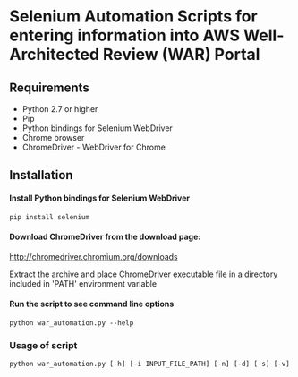 Selenium Automation Scripts for entering information into AWS Well-Architected Review (WAR) Portal
================

Requirements
------------

* Python 2.7 or higher
* Pip
* Python bindings for Selenium WebDriver
* Chrome browser
* ChromeDriver - WebDriver for Chrome

Installation
------------

#### Install Python bindings for Selenium WebDriver
`pip install selenium`

#### Download ChromeDriver from the download page:
http://chromedriver.chromium.org/downloads

Extract the archive and place ChromeDriver executable file in a directory included in 'PATH' environment variable


#### Run the script to see command line options

`python war_automation.py --help`

### Usage of script

`python war_automation.py [-h] [-i INPUT_FILE_PATH] [-n] [-d]
                         [-s] [-v]`
